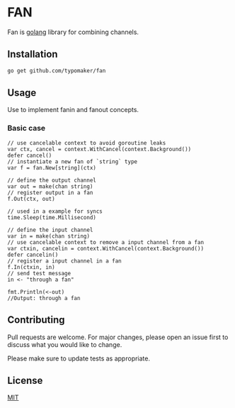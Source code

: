 # FAN
Fan is [golang](https://go.dev) library for combining channels.

## Installation

```bash
go get github.com/typomaker/fan
```

## Usage
Use to implement fanin and fanout concepts.

### Basic case
```golang
// use cancelable context to avoid goroutine leaks
var ctx, cancel = context.WithCancel(context.Background())
defer cancel()
// instantiate a new fan of `string` type
var f = fan.New[string](ctx)

// define the output channel
var out = make(chan string)
// register output in a fan
f.Out(ctx, out)

// used in a example for syncs
time.Sleep(time.Millisecond)

// define the input channel
var in = make(chan string)
// use cancelable context to remove a input channel from a fan
var ctxin, cancelin = context.WithCancel(context.Background())
defer cancelin()
// register a input channel in a fan
f.In(ctxin, in)
// send test message
in <- "through a fan"

fmt.Println(<-out)
//Output: through a fan
```

## Contributing
Pull requests are welcome. For major changes, please open an issue first to discuss what you would like to change.

Please make sure to update tests as appropriate.

## License
[MIT](https://choosealicense.com/licenses/mit/)

